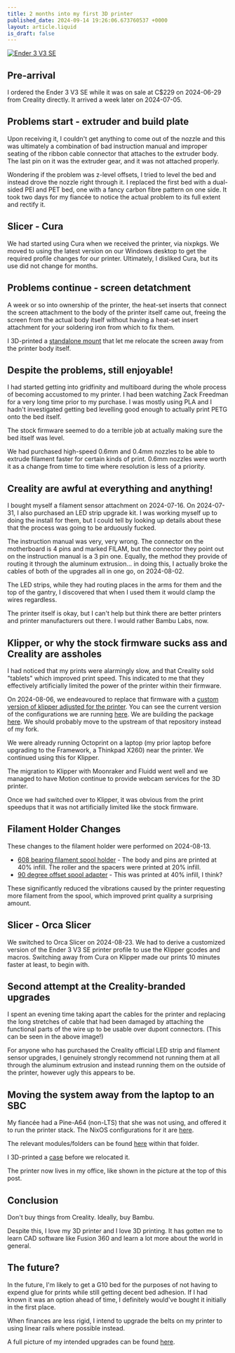 ```yaml
---
title: 2 months into my first 3D printer
published_date: 2024-09-14 19:26:06.673760537 +0000
layout: article.liquid
is_draft: false
---
```

[![Ender 3 V3 SE](printer.jpg)](printer.jpg)

## Pre-arrival

I ordered the Ender 3 V3 SE while it was on sale at C$229 on 2024-06-29 from Creality directly. It arrived a week later on 2024-07-05.

## Problems start - extruder and build plate

Upon receiving it, I couldn't get anything to come out of the nozzle and this was ultimately a combination of bad instruction manual and improper seating of the ribbon cable connector that attaches to the extruder body. The last pin on it was the extruder gear, and it was not attached properly.

Wondering if the problem was z-level offsets, I tried to level the bed and instead drove the nozzle right through it. I replaced the first bed with a dual-sided PEI and PET bed, one with a fancy carbon fibre pattern on one side.
It took two days for my fiancée to notice the actual problem to its full extent and rectify it.

## Slicer - Cura

We had started using Cura when we received the printer, via nixpkgs. We moved to using the latest version on our Windows desktop to get the required profile changes for our printer. Ultimately, I disliked Cura, but its use did not change for months.
## Problems continue - screen detatchment

A week or so into ownership of the printer, the heat-set inserts that connect the screen attachment to the body of the printer itself came out, freeing the screen from the actual body itself without having a heat-set insert attachment for your soldering iron from which to fix them.

I 3D-printed a [standalone mount](https://www.printables.com/model/575623) that let me relocate the screen away from the printer body itself.

## Despite the problems, still enjoyable!

I had started getting into gridfinity and multiboard during the whole process of becoming accustomed to my printer. I had been watching Zack Freedman for a very long time prior to my purchase. I was mostly using PLA and I hadn't investigated getting bed levelling good enough to actually print PETG onto the bed itself.

The stock firmware seemed to do a terrible job at actually making sure the bed itself was level.

We had purchased high-speed 0.6mm and 0.4mm nozzles to be able to extrude filament faster for certain kinds of print. 0.6mm nozzles were worth it as a change from time to time where resolution is less of a priority.

## Creality are awful at everything and anything!

I bought myself a filament sensor attachment on 2024-07-16. On 2024-07-31, I also purchased an LED strip upgrade kit. I was working myself up to doing the install for them, but I could tell by looking up details about these that the process was going to be arduously fucked.

The instruction manual was very, very wrong. The connector on the motherboard is 4 pins and marked FILAM, but the connector they point out on the instruction manual is a 3 pin one. Equally, the method they provide of routing it through the aluminum extrusion... in doing this, I actually broke the cables of both of the upgrades all in one go, on 2024-08-02.

The LED strips, while they had routing places in the arms for them and the top of the gantry, I discovered that when I used them it would clamp the wires regardless.

The printer itself is okay, but I can't help but think there are better printers and printer manufacturers out there. I would rather Bambu Labs, now.

## Klipper, or why the stock firmware sucks ass and Creality are assholes

I had noticed that my prints were alarmingly slow, and that Creality sold "tablets" which improved print speed. This indicated to me that they effectively artificially limited the power of the printer within their firmware.

On 2024-08-06, we endeavoured to replace that firmware with a [custom version of klipper adjusted for the printer](https://github.com/jpcurti/ender3-v3-se-klipper-with-display). You can see the current version of the configurations we are running [here](https://github.com/gensokyo-zone/infrastructure/tree/main/nixos/klipper). We are building the package [here](https://github.com/gensokyo-zone/infrastructure/tree/main/nixos/klipper). We should probably move to the upstream of that repository instead of my fork.

We were already running Octoprint on a laptop (my prior laptop before upgrading to the Framework, a Thinkpad X260) near the printer. We continued using this for Klipper.

The migration to Klipper with Moonraker and Fluidd went well and we managed to have Motion continue to provide webcam services for the 3D printer.

Once we had switched over to Klipper, it was obvious from the print speedups that it was not artificially limited like the stock firmware.

## Filament Holder Changes

These changes to the filament holder were performed on 2024-08-13.

* [608 bearing filament spool holder](https://www.printables.com/model/792537-ender-3-v3-se-608-bearing-filament-spool-and-sampl/) - The body and pins are printed at 40% infill. The roller and the spacers were printed at 20% infill.
* [90 degree offset spool adapter](https://www.thingiverse.com/thing:6631744) - This was printed at 40% infill, I think?

These significantly reduced the vibrations caused by the printer requesting more filament from the spool, which improved print quality a surprising amount.

## Slicer - Orca Slicer

We switched to Orca Slicer on 2024-08-23. We had to derive a customized version of the Ender 3 V3 SE printer profile to use the Klipper gcodes and macros. Switching away from Cura on Klipper made our prints 10 minutes faster at least, to begin with.

## Second attempt at the Creality-branded upgrades

I spent an evening time taking apart the cables for the printer and replacing the long stretches of cable that had been damaged by attaching the functional parts of the wire up to be usable over dupont connectors. (This can be seen in the above image!)

For anyone who has purchased the Creality official LED strip and filament sensor upgrades, I genuinely strongly recommend not running them at all through the aluminum extrusion and instead running them on the outside of the printer, however ugly this appears to be.

## Moving the system away from the laptop to an SBC

My fiancée had a Pine-A64 (non-LTS) that she was not using, and offered it to run the printer stack. The NixOS configurations for it are [here](https://github.com/gensokyo-zone/infrastructure/blob/main/systems/sakuya/nixos.nix).

The relevant modules/folders can be found [here](https://github.com/gensokyo-zone/infrastructure/tree/main/nixos) within that folder.

I 3D-printed a [case](https://www.printables.com/model/301005-pine-a64-case) before we relocated it.

The printer now lives in my office, like shown in the picture at the top of this post.

## Conclusion

Don't buy things from Creality. Ideally, buy Bambu.

Despite this, I love my 3D printer and I love 3D printing. It has gotten me to learn CAD software like Fusion 360 and learn a lot more about the world in general.

## The future?

In the future, I'm likely to get a G10 bed for the purposes of not having to expend glue for prints while still getting decent bed adhesion. If I had known it was an option ahead of time, I definitely would've bought it initially in the first place.

When finances are less rigid, I intend to upgrade the belts on my printer to using linear rails where possible instead.

A full picture of my intended upgrades can be found [here](https://wiki.gensokyo.zone/3D-Printing/ender3v3se#future-upgrades).
